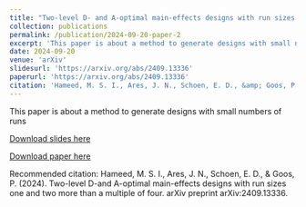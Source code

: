 ```yaml
---
title: "Two-level D- and A-optimal main-effects designs with run sizes one and two more than a multiple of four"
collection: publications
permalink: /publication/2024-09-20-paper-2
excerpt: 'This paper is about a method to generate designs with small numbers of runs'
date: 2024-09-20
venue: 'arXiv'
slidesurl: 'https://arxiv.org/abs/2409.13336'
paperurl: 'https://arxiv.org/abs/2409.13336'
citation: 'Hameed, M. S. I., Ares, J. N., Schoen, E. D., &amp; Goos, P. (2024). Two-level D-and A-optimal main-effects designs with run sizes one and two more than a multiple of four. arXiv preprint arXiv:2409.13336.'
---
```

This paper is about a method to generate designs with small numbers of runs

[Download slides here](https://arxiv.org/abs/2409.13336)

[Download paper here](https://arxiv.org/abs/2409.13336)

Recommended citation: Hameed, M. S. I., Ares, J. N., Schoen, E. D., & Goos, P. (2024). Two-level D-and A-optimal main-effects designs with run sizes one and two more than a multiple of four. arXiv preprint arXiv:2409.13336.
